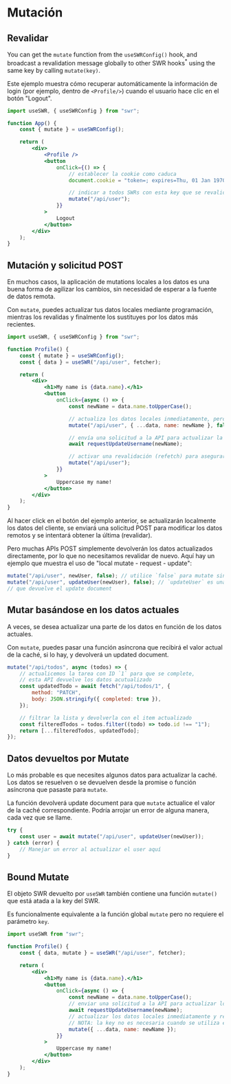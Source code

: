 # Mutación

## Revalidar

You can get the `mutate` function from the `useSWRConfig()` hook, and broadcast a revalidation message
globally to other SWR hooks<sup>\*</sup> using the same key by calling `mutate(key)`.

Este ejemplo muestra cómo recuperar automáticamente la información de login (por ejemplo, dentro de `<Profile/>`)
cuando el usuario hace clic en el botón "Logout".

```jsx
import useSWR, { useSWRConfig } from "swr";

function App() {
    const { mutate } = useSWRConfig();

    return (
        <div>
            <Profile />
            <button
                onClick={() => {
                    // establecer la cookie como caduca
                    document.cookie = "token=; expires=Thu, 01 Jan 1970 00:00:00 UTC; path=/;";

                    // indicar a todos SWRs con esta key que se revaliden
                    mutate("/api/user");
                }}
            >
                Logout
            </button>
        </div>
    );
}
```

## Mutación y solicitud POST

En muchos casos, la aplicación de mutations locales a los datos es una buena forma de agilizar los cambios,
sin necesidad de esperar a la fuente de datos remota.

Con `mutate`, puedes actualizar tus datos locales mediante programación, mientras los revalidas y finalmente los
sustituyes por los datos más recientes.

```jsx
import useSWR, { useSWRConfig } from "swr";

function Profile() {
    const { mutate } = useSWRConfig();
    const { data } = useSWR("/api/user", fetcher);

    return (
        <div>
            <h1>My name is {data.name}.</h1>
            <button
                onClick={async () => {
                    const newName = data.name.toUpperCase();

                    // actualiza los datos locales inmediatamente, pero desactiva la revalidación
                    mutate("/api/user", { ...data, name: newName }, false);

                    // envía una solicitud a la API para actualizar la fuente
                    await requestUpdateUsername(newName);

                    // activar una revalidación (refetch) para asegurarse de que nuestros datos locales son correctos
                    mutate("/api/user");
                }}
            >
                Uppercase my name!
            </button>
        </div>
    );
}
```

Al hacer click en el botón del ejemplo anterior, se actualizarán localmente los datos del cliente, se enviará una solicitud POST
para modificar los datos remotos y se intentará obtener la última (revalidar).

Pero muchas APIs POST simplemente devolverán los datos actualizados directamente, por lo que no necesitamos revalidar de nuevo.
Aquí hay un ejemplo que muestra el uso de "local mutate - request - update":

```jsx
mutate("/api/user", newUser, false); // utilice `false` para mutate sin revalidar
mutate("/api/user", updateUser(newUser), false); // `updateUser` es una Promise de la solicitud,
// que devuelve el update document
```

## Mutar basándose en los datos actuales

A veces, se desea actualizar una parte de los datos en función de los datos actuales.

Con `mutate`, puedes pasar una función asíncrona que recibirá el valor actual de la caché, si lo hay, y devolverá un updated document.

```jsx
mutate("/api/todos", async (todos) => {
    // actualicemos la tarea con ID `1` para que se complete,
    // esta API devuelve los datos acutualizado
    const updatedTodo = await fetch("/api/todos/1", {
        method: "PATCH",
        body: JSON.stringify({ completed: true }),
    });

    // filtrar la lista y devolverla con el item actualizado
    const filteredTodos = todos.filter((todo) => todo.id !== "1");
    return [...filteredTodos, updatedTodo];
});
```

## Datos devueltos por Mutate

Lo más probable es que necesites algunos datos para actualizar la caché. Los datos se resuelven o se devuelven
desde la promise o función asíncrona que pasaste para `mutate`.

La función devolverá update document para que `mutate` actualice el valor de la caché correspondiente. Podría arrojar un error de alguna manera, cada vez que se llame.

```jsx
try {
    const user = await mutate("/api/user", updateUser(newUser));
} catch (error) {
    // Manejar un error al actualizar el user aquí
}
```

## Bound Mutate

El objeto SWR devuelto por `useSWR` también contiene una función `mutate()` que está atada a la key del SWR.

Es funcionalmente equivalente a la función global `mutate` pero no requiere el parámetro `key`.

```jsx
import useSWR from "swr";

function Profile() {
    const { data, mutate } = useSWR("/api/user", fetcher);

    return (
        <div>
            <h1>My name is {data.name}.</h1>
            <button
                onClick={async () => {
                    const newName = data.name.toUpperCase();
                    // enviar una solicitud a la API para actualizar los datos
                    await requestUpdateUsername(newName);
                    // actualizar los datos locales inmediatamente y revalidar (refetch)
                    // NOTA: la key no es necesaria cuando se utiliza el mutate de useSWR, es pre-bound
                    mutate({ ...data, name: newName });
                }}
            >
                Uppercase my name!
            </button>
        </div>
    );
}
```
